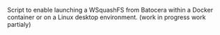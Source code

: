 Script to enable launching a WSquashFS from Batocera within a Docker container or on a Linux desktop environment. (work in progress work partialy) 
